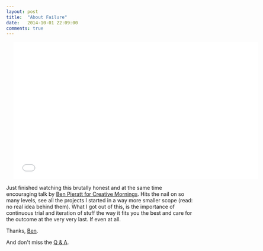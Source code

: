 ```yaml
---
layout: post
title:  "About Failure"
date:   2014-10-01 22:09:00
comments: true
---
```


<iframe style="margin-left: 20px;" width="660" height="371" src="//www.youtube.com/embed/svki-Q5udh0?rel=0" frameborder="0"></iframe>

Just finished watching this brutally honest and at the same time encouraging talk by [Ben Pieratt for Creative Mornings](http://creativemornings.com/talks/ben-pieratt/2). Hits the nail on so many levels, see all the projects I started in a way more smaller scope (read: no real idea behind them). What I got out of this, is the importance of continuous trial and iteration of stuff the way it fits you the best and care for the outcome at the very very last. If even at all.

Thanks, [Ben](http://twitter.com/pieratt "@pieratt").

And don't miss the [Q & A](http://creativemornings.com/talks/ben-pieratt/1).
